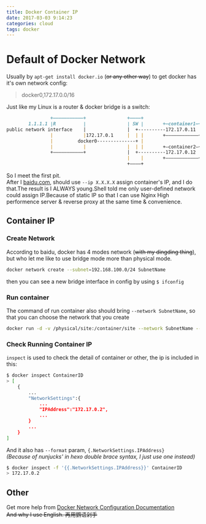 ```yaml
---
title: Docker Container IP
date: 2017-03-03 9:14:23
categories: cloud
tags: docker
---
```

# Default of Docker Network

Usually by `apt-get install docker.io` (~~or any other way~~) to get docker has it's own network config:

> docker0,172.17.0.0/16

Just like my Linux is a router & docker bridge is a switch:

```md
                +———————————+               +————+
        1.1.1.1 |R          |               | SW |       +—container1—+
public network interface    |               |  +----------172.17.0.11 |
                |           |172.17.0.1     |  | |       +————————————+
                |         docker0--------------+ |
                |           |               |  | |       +—container2—+
                +———————————+               |  +----------172.17.0.12 |
                                            |    |       +————————————+
                                            +————+  
```

<!-- more -->

So I meet the first pit.  
After I [baidu.com](https://www.baidu.com), should use `--ip X.X.X.X` assign container's IP, and I do that.The result is I ALWAYS young.Shell told me only user-defined network could assign IP.Because of static IP so that I can use Nginx High performence server & reverse proxy at the same time & convenience.

## Container IP

### Create Network

According to baidu, docker has 4 modes network (~~with my dingding thing~~), but who let me like to use bridge mode more than physical mode.

```bash
docker network create --subnet=192.168.100.0/24 SubnetName
```

then you can see a new bridge interface in config by using `$ ifconfig`

### Run container

The command of run container also should bring `--network SubnetName`, so that you can choose the network that you create

```bash
docker run -d -v /physical/site:/container/site --network SubnetName --ip X.X.X.X chreem/nginx
```

### Check Running Container IP

`inspect` is used to check the detail of container or other, the ip is included in this:

```bash
$ docker inspect ContainerID
> [
    {
        ...
        "NetworkSettings":{
            ...
            "IPAddress":"172.17.0.2",
            ...
        }
        ...
    }
]
```

And it also has `--format` param, `{.NetworkSettings.IPAddress}`  
*(Because of nunjucks' in hexo double brace syntax, I just use one instead)*

```bash
$ docker inspect -f '{{.NetworkSettings.IPAddress}}' ContainerID
> 172.17.0.2
```

## Other

Get more help from [Docker Network Configuration Documentation](https://docs.docker.com/engine/userguide/networking/)  
~~And why I use English. 再用鹦语剁手~~